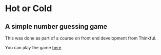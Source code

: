 # Hot or Cold
## A simple number guessing game

This was done as part of a course on front end development from Thinkful.

You can play the game [here](https://howardfackrell.github.io/hot-or-cold/index.html)